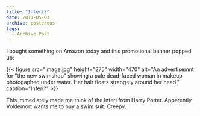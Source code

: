 ```yaml
---
title: "Inferi?"
date: 2011-05-03
archive: posterous
tags: 
  - Archive Post
---
```


I bought something on Amazon today and this promotional banner popped up:

{{< figure 
	src="image.jpg" 
	height="275" 
	width="470" 
	alt="An advertisemnt for \"the new swimshop\" showing a pale dead-faced woman in makeup photogaphed under water. Her hair floats strangely around her head." 
	caption="Inferi?" >}}
	
This immediately made me think of the Inferi from Harry Potter. Apparently Voldemort wants me to buy a swim suit. Creepy.

